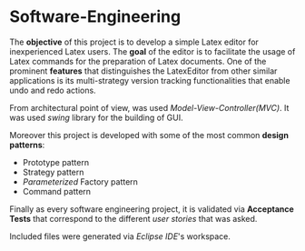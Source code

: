 # Software-Engineering

The **objective** of this project is to develop a simple Latex editor for inexperienced Latex users. 
The **goal** of the editor is to facilitate the usage of Latex commands for the preparation of Latex documents. 
One of the prominent **features** that distinguishes the LatexEditor from other similar applications is its multi-strategy version tracking functionalities that enable undo and redo actions.

From architectural point of view, was used *Model-View-Controller(MVC)*. It was used *swing* library for the building of GUI.

Moreover this project is developed with some of the most common **design patterns**:
 * Prototype pattern
 * Strategy pattern
 * *Parameterized* Factory pattern
 * Command pattern
 
 Finally as every software engineering project, it is validated via **Acceptance Tests** that correspond to the different *user stories* that was asked. 
 

Included files were generated via *Eclipse IDE*'s workspace.
